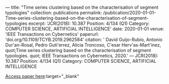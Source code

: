 —
title: "Time series clustering based on the characterisation of segment typologies"
collection: publications
permalink: /publication/2020-01-01-Time-series-clustering-based-on-the-characterisation-of-segment-typologies
excerpt: 'JCR(2018): 10.387 Position: 4/134 (Q1) Category: COMPUTER SCIENCE, ARTIFICIAL INTELLIGENCE'
date: 2020-01-01
venue: 'IEEE Transactions on Cybernetics'
paperurl: 'doi.org/10.1109/TCYB.2019.2962584'
citation: ' David Guijo-Rubio,  Antonio Dur&apos;an-Rosal,  Pedro Guti&apos;errez,  Alicia Troncoso,  C&apos;esar Herv&apos;as-Mart&apos;inez,    quot;Time series clustering based on the characterisation of segment typologies.   quot; IEEE Transactions on Cybernetics, 2020.'
—
JCR(2018): 10.387 Position: 4/134 (Q1) Category: COMPUTER SCIENCE, ARTIFICIAL INTELLIGENCE

[Access paper here](doi.org/10.1109/TCYB.2019.2962584):target="_blank"